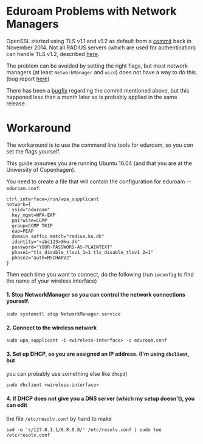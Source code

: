 # Eduroam Problems with Network Managers

OpenSSL started using TLS v1.1 and v1.2 as default from a
[commit](https://git.ti.com/wilink8-wlan/hostap/commit/35efa2479ff19c3f13e69dc50d2708ce79a99beb?format=patch)
back in November 2014. Not all RADIUS servers (which are used for
authentication) can handle TLS v1.2, described
[here](https://community.jisc.ac.uk/groups/eduroam/article/tls-12-and-updated-radius-requirements).

The problem can be avoided by setting the right flags, but most network managers
(at least `NetworkManager` and `wicd`) does not have a way to do this. (bug
report [here](https://bugzilla.gnome.org/show_bug.cgi?id=765059))

There has been a
[bugfix](https://git.ti.com/wilink8-wlan/hostap/commit/d4913c585ec9b62a667473878a7fd7d8600d3388?format=patch)
regarding the commit mentioned above, but this happened less than a month later
so is probably applied in the same release.

# Workaround

The workaround is to use the command line tools for eduroam, so you *can* set
the flags yourself.

This guide assumes you are running Ubuntu 16.04 (and that you are at the
University of Copenhagen).

You need to create a file that will contain the configuration for eduroam --
`eduroam.conf`:

```
ctrl_interface=/run/wpa_supplicant
network={
  ssid="eduroam"
  key_mgmt=WPA-EAP
  pairwise=CCMP
  group=CCMP TKIP
  eap=PEAP
  domain_suffix_match="radius.ku.dk"
  identity="<abc123>@ku.dk"
  password="YOUR-PASSWORD-AS-PLAINTEXT"
  phase1="tls_disable_tlsv1_1=1 tls_disable_tlsv1_2=1"
  phase2="auth=MSCHAPV2"
}
```

Then each time you want to connect, do the following (run `iwconfig` to find the
name of your wireless interface)

#### 1. Stop NetworkManager so you can control the network connections yourself.

``` shell
sudo systemctl stop NetworkManager.service
```

#### 2. Connect to the wireless network

``` shell
sudo wpa_supplicant -i <wireless-interface> -c eduroam.conf
```

#### 3. Set up DHCP, so you are assigned an IP address. (I'm using `dhclient`, but
   you can probably use something else like `dhcpd`)

``` shell
sudo dhclient <wireless-interface>
```

#### 4. If DHCP does not give you a DNS server (which my setup doesn't), you can edit
   the file `/etc/resolv.conf` by hand to make

``` shell
sed -e 's/127.0.1.1/8.8.8.8/' /etc/resolv.conf | sudo tee /etc/resolv.conf
```

